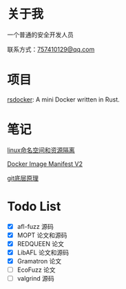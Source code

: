 # 关于我
一个普通的安全开发人员

联系方式：757410129@qq.com

# 项目

[rsdocker](https://github.com/mark0-cn/rsdocker): A mini Docker written in Rust.

# 笔记

[linux命名空间和资源隔离](./other/linux%E5%91%BD%E5%90%8D%E7%A9%BA%E9%97%B4%E5%92%8C%E8%B5%84%E6%BA%90%E9%9A%94%E7%A6%BB.md)

[Docker Image Manifest V2](./other/Docker%20Image%20Manifest%20V2.md)

[git底层原理](./other/git%E5%BA%95%E5%B1%82%E5%8E%9F%E7%90%86.md)

# Todo List

- [x] afl-fuzz 源码
- [x] MOPT 论文和源码
- [x] REDQUEEN 论文
- [x] LibAFL 论文和源码
- [x] Gramatron 论文
- [ ] EcoFuzz 论文
- [ ] valgrind 源码
